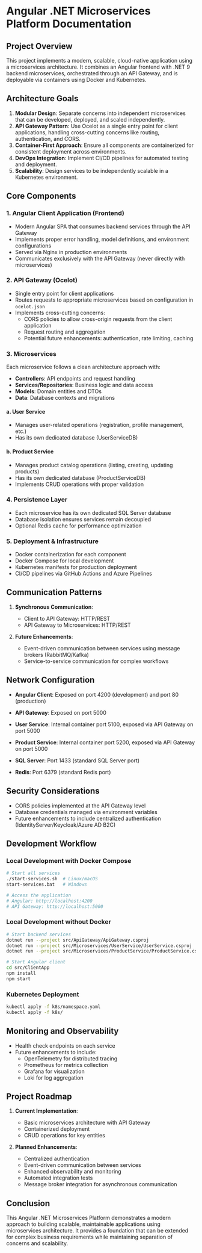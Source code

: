 # Angular .NET Microservices Platform Documentation

## Project Overview

This project implements a modern, scalable, cloud-native application using a microservices architecture. It combines an Angular frontend with .NET 9 backend microservices, orchestrated through an API Gateway, and is deployable via containers using Docker and Kubernetes.

## Architecture Goals

1. **Modular Design**: Separate concerns into independent microservices that can be developed, deployed, and scaled independently.
2. **API Gateway Pattern**: Use Ocelot as a single entry point for client applications, handling cross-cutting concerns like routing, authentication, and CORS.
3. **Container-First Approach**: Ensure all components are containerized for consistent deployment across environments.
4. **DevOps Integration**: Implement CI/CD pipelines for automated testing and deployment.
5. **Scalability**: Design services to be independently scalable in a Kubernetes environment.

## Core Components

### 1. Angular Client Application (Frontend)
- Modern Angular SPA that consumes backend services through the API Gateway
- Implements proper error handling, model definitions, and environment configurations
- Served via Nginx in production environments
- Communicates exclusively with the API Gateway (never directly with microservices)

### 2. API Gateway (Ocelot)
- Single entry point for client applications
- Routes requests to appropriate microservices based on configuration in `ocelot.json`
- Implements cross-cutting concerns:
  - CORS policies to allow cross-origin requests from the client application
  - Request routing and aggregation
  - Potential future enhancements: authentication, rate limiting, caching

### 3. Microservices
Each microservice follows a clean architecture approach with:
- **Controllers**: API endpoints and request handling
- **Services/Repositories**: Business logic and data access
- **Models**: Domain entities and DTOs
- **Data**: Database contexts and migrations

#### a. User Service
- Manages user-related operations (registration, profile management, etc.)
- Has its own dedicated database (UserServiceDB)

#### b. Product Service
- Manages product catalog operations (listing, creating, updating products)
- Has its own dedicated database (ProductServiceDB)
- Implements CRUD operations with proper validation

### 4. Persistence Layer
- Each microservice has its own dedicated SQL Server database
- Database isolation ensures services remain decoupled
- Optional Redis cache for performance optimization

### 5. Deployment & Infrastructure
- Docker containerization for each component
- Docker Compose for local development
- Kubernetes manifests for production deployment
- CI/CD pipelines via GitHub Actions and Azure Pipelines

## Communication Patterns

1. **Synchronous Communication**:
   - Client to API Gateway: HTTP/REST
   - API Gateway to Microservices: HTTP/REST
   
2. **Future Enhancements**:
   - Event-driven communication between services using message brokers (RabbitMQ/Kafka)
   - Service-to-service communication for complex workflows

## Network Configuration

- **Angular Client**: Exposed on port 4200 (development) and port 80 (production)
- **API Gateway**: Exposed on port 5000
- **User Service**: Internal container port 5100, exposed via API Gateway on port 5000
- **Product Service**: Internal container port 5200, exposed via API Gateway on port 5000

- **SQL Server**: Port 1433 (standard SQL Server port)
- **Redis**: Port 6379 (standard Redis port)

## Security Considerations

- CORS policies implemented at the API Gateway level
- Database credentials managed via environment variables
- Future enhancements to include centralized authentication (IdentityServer/Keycloak/Azure AD B2C)

## Development Workflow

### Local Development with Docker Compose
```bash
# Start all services
./start-services.sh  # Linux/macOS
start-services.bat   # Windows

# Access the application
# Angular: http://localhost:4200
# API Gateway: http://localhost:5000
```

### Local Development without Docker
```bash
# Start backend services
dotnet run --project src/ApiGateway/ApiGateway.csproj
dotnet run --project src/Microservices/UserService/UserService.csproj
dotnet run --project src/Microservices/ProductService/ProductService.csproj

# Start Angular client
cd src/ClientApp
npm install
npm start
```

### Kubernetes Deployment
```bash
kubectl apply -f k8s/namespace.yaml
kubectl apply -f k8s/
```

## Monitoring and Observability

- Health check endpoints on each service
- Future enhancements to include:
  - OpenTelemetry for distributed tracing
  - Prometheus for metrics collection
  - Grafana for visualization
  - Loki for log aggregation

## Project Roadmap

1. **Current Implementation**:
   - Basic microservices architecture with API Gateway
   - Containerized deployment
   - CRUD operations for key entities

2. **Planned Enhancements**:
   - Centralized authentication
   - Event-driven communication between services
   - Enhanced observability and monitoring
   - Automated integration tests
   - Message broker integration for asynchronous communication

## Conclusion

This Angular .NET Microservices Platform demonstrates a modern approach to building scalable, maintainable applications using microservices architecture. It provides a foundation that can be extended for complex business requirements while maintaining separation of concerns and scalability.
